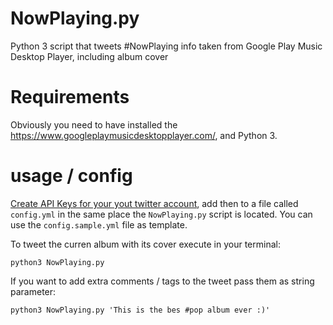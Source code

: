 # NowPlaying.py
Python 3 script that tweets #NowPlaying info taken from Google Play Music Desktop Player, including album cover

# Requirements

Obviously you need to have installed the <https://www.googleplaymusicdesktopplayer.com/>, and Python 3.

# usage / config

[Create API Keys for your  yout twitter account](https://dev.twitter.com/oauth/overview/application-owner-access-tokens), add then to a file called `config.yml` in the same place the `NowPlaying.py` script is located. You can use the `config.sample.yml` file as template.

To tweet the curren album with its cover execute in your terminal:

```
python3 NowPlaying.py
```

If you want to add extra comments / tags to the tweet pass them as string parameter:

```
python3 NowPlaying.py 'This is the bes #pop album ever :)'
```
